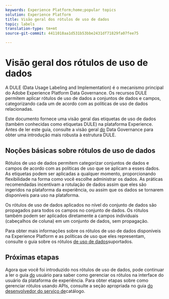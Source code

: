 ```yaml
---
keywords: Experience Platform;home;popular topics
solution: Experience Platform
title: Visão geral dos rótulos de uso de dados
topic: labels
translation-type: tm+mt
source-git-commit: 4411018aa1d531b53bbe2431df71829fa07fee75

---
```



# Visão geral dos rótulos de uso de dados

A DULE (Data Usage Labeling and Implementation) é o mecanismo principal do Adobe Experience Platform Data Governance. Os recursos DULE permitem aplicar rótulos de uso de dados a conjuntos de dados e campos, categorizando cada um de acordo com as políticas de uso de dados relacionadas.

Este documento fornece uma visão geral das etiquetas de uso de dados (também conhecidas como etiquetas DULE) na plataforma Experience. Antes de ler este guia, consulte a visão geral [do](../home.md) Data Governance para obter uma introdução mais robusta à estrutura DULE.

## Noções básicas sobre rótulos de uso de dados

Rótulos de uso de dados permitem categorizar conjuntos de dados e campos de acordo com as políticas de uso que se aplicam a esses dados. As etiquetas podem ser aplicadas a qualquer momento, proporcionando flexibilidade na forma como você escolhe administrar os dados. As práticas recomendadas incentivam a rotulação de dados assim que eles são ingeridos na plataforma da experiência, ou assim que os dados se tornarem disponíveis para uso na plataforma.

Os rótulos de uso de dados aplicados no nível do conjunto de dados são propagados para todos os campos no conjunto de dados. Os rótulos também podem ser aplicados diretamente a campos individuais (cabeçalhos de coluna) em um conjunto de dados, sem propagação.

Para obter mais informações sobre os rótulos de uso de dados disponíveis na Experience Platform e as políticas de uso que eles representam, consulte o guia sobre os rótulos [de uso de dados](reference.md)suportados.

## Próximas etapas

Agora que você foi introduzido nos rótulos de uso de dados, pode continuar a ler o guia [do](user-guide.md) usuário para saber como gerenciar os rótulos na interface do usuário da plataforma de experiência. Para obter etapas sobre como gerenciar rótulos usando APIs, consulte a seção apropriada no guia [do desenvolvedor do serviço de](../../catalog/api/labels.md)catálogo.